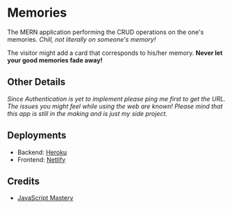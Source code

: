 # Memories
The MERN application performing the CRUD operations on the one's memories. *Chill, not literally on someone's memory!*

The visitor might add a card that corresponds to his/her memory. **Never let your good memories fade away!**

## Other Details
*Since Authentication is yet to implement please ping me first to get the URL.*
*The issues you might feel while using the web are known! Please mind that this app is still in the making and is just my side project.*

## Deployments
- Backend: [Heroku](https://www.heroku.com)
- Frontend: [Netlify](https://www.netlify.com)

## Credits
- [JavaScript Mastery](https://www.youtube.com/channel/UCmXmlB4-HJytD7wek0Uo97A)
